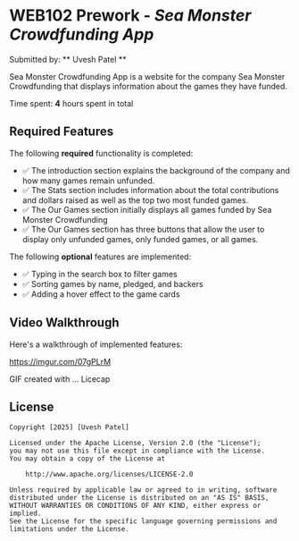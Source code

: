 # WEB102 Prework - _Sea Monster Crowdfunding App_

Submitted by: ** Uvesh Patel **

Sea Monster Crowdfunding App is a website for the company Sea Monster Crowdfunding that displays information about the games they have funded.

Time spent: **4** hours spent in total

## Required Features

The following **required** functionality is completed:

- ✅ The introduction section explains the background of the company and how many games remain unfunded.
- ✅ The Stats section includes information about the total contributions and dollars raised as well as the top two most funded games.
- ✅ The Our Games section initially displays all games funded by Sea Monster Crowdfunding
- ✅ The Our Games section has three buttons that allow the user to display only unfunded games, only funded games, or all games.

The following **optional** features are implemented:

- ✅ Typing in the search box to filter games
- ✅ Sorting games by name, pledged, and backers
- ✅ Adding a hover effect to the game cards

## Video Walkthrough

Here's a walkthrough of implemented features:

https://imgur.com/07gPLrM
<!-- Replace this with whatever GIF tool you used! -->

GIF created with ... Licecap

## License

    Copyright [2025] [Uvesh Patel]

    Licensed under the Apache License, Version 2.0 (the "License");
    you may not use this file except in compliance with the License.
    You may obtain a copy of the License at

        http://www.apache.org/licenses/LICENSE-2.0

    Unless required by applicable law or agreed to in writing, software
    distributed under the License is distributed on an "AS IS" BASIS,
    WITHOUT WARRANTIES OR CONDITIONS OF ANY KIND, either express or implied.
    See the License for the specific language governing permissions and
    limitations under the License.
